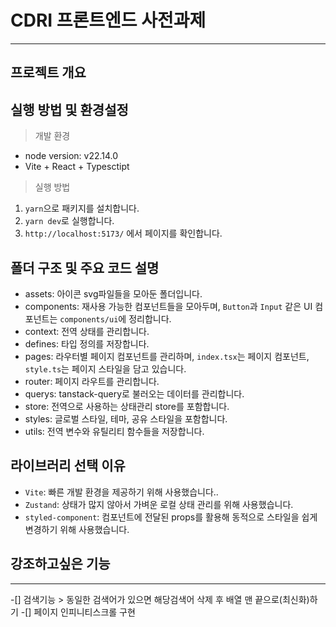 # CDRI 프론트엔드 사전과제

---
## 프로젝트 개요
> 

## 실행 방법 및 환경설정
>개발 환경
- node version: v22.14.0
- Vite + React + Typesctipt

>실행 방법
1. `yarn`으로 패키지를 설치합니다.
2. `yarn dev`로 실행합니다.
3. `http://localhost:5173/` 에서 페이지를 확인합니다.

## 폴더 구조 및 주요 코드 설명
- assets: 아이콘 svg파일들을 모아둔 폴더입니다.
- components: 재사용 가능한 컴포넌트들을 모아두며, `Button`과 `Input` 같은 UI 컴포넌트는 `components/ui`에 정리합니다.
- context: 전역 상태를 관리합니다.
- defines: 타입 정의를 저장합니다.
- pages: 라우터별 페이지 컴포넌트를 관리하며, `index.tsx`는 페이지 컴포넌트, `style.ts`는 페이지 스타일을 담고 있습니다.
- router: 페이지 라우트를 관리합니다.
- querys: tanstack-query로 불러오는 데이터를 관리합니다.
- store: 전역으로 사용하는 상태관리 store를 포함합니다.
- styles: 글로벌 스타일, 테마, 공유 스타일을 포함합니다.
- utils: 전역 변수와 유틸리티 함수들을 저장합니다.

## 라이브러리 선택 이유
- `Vite`: 빠른 개발 환경을 제공하기 위해 사용했습니다..
- `Zustand`: 상태가 많지 않아서 가벼운 로컬 상태 관리를 위해 사용했습니다.
- `styled-component`: 컴포넌트에 전달된 props를 활용해 동적으로 스타일을 쉽게 변경하기 위해 사용했습니다.

## 강조하고싶은 기능


---

-[] 검색기능 > 동일한 검색어가 있으면 해당검색어 삭제 후 배열 맨 끝으로(최신화)하기
-[] 페이지 인피니티스크롤 구현
